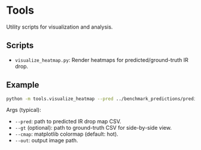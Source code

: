 # Tools

Utility scripts for visualization and analysis.

## Scripts
- `visualize_heatmap.py`: Render heatmaps for predicted/ground-truth IR drop.

## Example
```bash
python -m tools.visualize_heatmap --pred ../benchmark_predictions/predicted_ir_drop_map_testcase6.csv --out heatmap_test6.png
```

Args (typical):
- `--pred`: path to predicted IR drop map CSV.
- `--gt` (optional): path to ground-truth CSV for side-by-side view.
- `--cmap`: matplotlib colormap (default: hot).
- `--out`: output image path.
